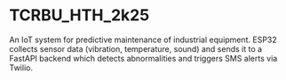 # TCRBU_HTH_2k25
An IoT system for predictive maintenance of industrial equipment. ESP32 collects sensor data (vibration, temperature, sound) and sends it to a FastAPI backend which detects abnormalities and triggers SMS alerts via Twilio.
